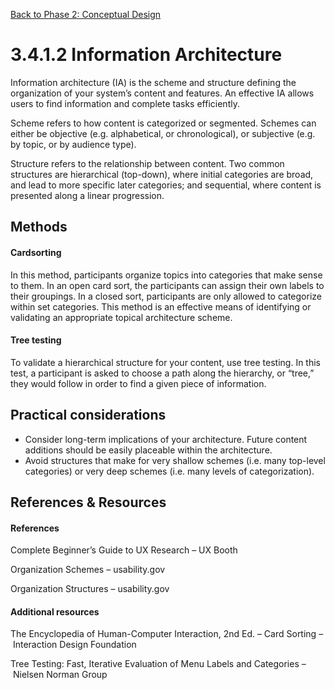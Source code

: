 [Back to Phase 2: Conceptual Design](3-4-conceptual.md)

# 3.4.1.2 Information Architecture

Information architecture (IA) is the scheme and structure defining the organization of your system’s content and features. An effective IA allows users to find information and complete tasks efficiently.

Scheme refers to how content is categorized or segmented. Schemes can either be objective (e.g. alphabetical, or chronological), or subjective (e.g. by topic, or by audience type).

Structure refers to the relationship between content. Two common structures are hierarchical (top-down), where initial categories are broad, and lead to more specific later categories; and sequential, where content is presented along a linear progression.

## Methods

#### Cardsorting

In this method, participants organize topics into categories that make sense to them. In an open card sort, the participants can assign their own labels to their groupings. In a closed sort, participants are only allowed to categorize within set categories. This method is an effective means of identifying or validating an appropriate topical architecture scheme.

#### Tree testing

To validate a hierarchical structure for your content, use tree testing. In this test, a participant is asked to choose a path along the hierarchy, or “tree,” they would follow in order to find a given piece of information.

## Practical considerations

- Consider long-term implications of your architecture. Future content additions should be easily placeable within the architecture.
- Avoid structures that make for very shallow schemes (i.e. many top-level categories) or very deep schemes (i.e. many levels of categorization).


## References & Resources

#### References

Complete Beginner’s Guide to UX Research – UX Booth

Organization Schemes – usability.gov

Organization Structures – usability.gov

#### Additional resources

The Encyclopedia of Human-Computer Interaction, 2nd Ed. – Card Sorting – Interaction Design Foundation

Tree Testing: Fast, Iterative Evaluation of Menu Labels and Categories – Nielsen Norman Group